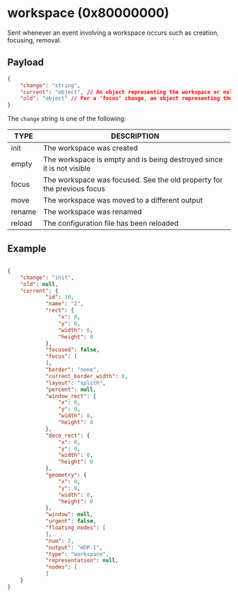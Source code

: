 # workspace (0x80000000)
Sent whenever an event involving a workspace occurs such as creation,
focusing, removal.

## Payload
```json
{
    "change": "string",
    "current": "object", // An object representing the workspace or null for 'reload' changes
    "old": "object" // For a 'focus' change, an object representing the workspace being switched from. Otherwise, null.
}
```

The `change` string is one of the following:


| TYPE   | DESCRIPTION                                                                                   |
|--------|-----------------------------------------------------------------------------------------------|
| init   | The workspace was created                                                                     |
| empty  | The workspace is empty and is being destroyed since it is not visible                         |
| focus  | The workspace was focused. See the old property for the previous focus                        |
| move   | The workspace was moved to a different output                                                 |
| rename | The workspace was renamed                                                                     |
| reload | The configuration file has been reloaded                                                      |

## Example
```json

{
    "change": "init",
    "old": null,
    "current": {
            "id": 10,
            "name": "2",
            "rect": {
                "x": 0,
                "y": 0,
                "width": 0,
                "height": 0
            },
            "focused": false,
            "focus": [
            ],
            "border": "none",
            "current_border_width": 0,
            "layout": "splith",
            "percent": null,
            "window_rect": {
                "x": 0,
                "y": 0,
                "width": 0,
                "height": 0
            },
            "deco_rect": {
                "x": 0,
                "y": 0,
                "width": 0,
                "height": 0
            },
            "geometry": {
                "x": 0,
                "y": 0,
                "width": 0,
                "height": 0
            },
            "window": null,
            "urgent": false,
            "floating_nodes": [
            ],
            "num": 2,
            "output": "eDP-1",
            "type": "workspace",
            "representation": null,
            "nodes": [
            ]
    }
}
```
